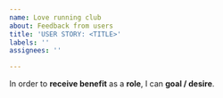 ```yaml
---
name: Love running club
about: Feedback from users
title: 'USER STORY: <TITLE>'
labels: ''
assignees: ''

---
```


In order to **receive benefit** as a **role**, I can **goal / desire**.
